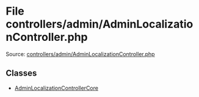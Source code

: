 File controllers/admin/AdminLocalizationController.php
=========

Source: [controllers/admin/AdminLocalizationController.php](https://github.com/PrestaShop/PrestaShop/blob/1.5.6.0/controllers/admin/AdminLocalizationController.php)


Classes
-------

* [AdminLocalizationControllerCore](class.AdminLocalizationControllerCore.md)

